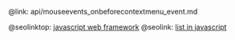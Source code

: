 @link: api/mouseevents_onbeforecontextmenu_event.md

@seolinktop: [javascript web framework](https://webix.com)
@seolink: [list in javascript](https://webix.com/widget/list/)